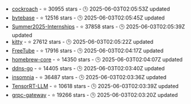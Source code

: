 - [cockroach](https://github.com/cockroachdb/cockroach) - ⭐ 30955 stars - 🕒 2025-06-03T02:05:53Z updated
- [bytebase](https://github.com/bytebase/bytebase) - ⭐ 12516 stars - 🕒 2025-06-03T02:05:45Z updated
- [Summer2025-Internships](https://github.com/SimplifyJobs/Summer2025-Internships) - ⭐ 37858 stars - 🕒 2025-06-03T02:05:39Z updated
- [kitty](https://github.com/kovidgoyal/kitty) - ⭐ 27612 stars - 🕒 2025-06-03T02:05:22Z updated
- [FreeTube](https://github.com/FreeTubeApp/FreeTube) - ⭐ 17916 stars - 🕒 2025-06-03T02:04:17Z updated
- [homebrew-core](https://github.com/Homebrew/homebrew-core) - ⭐ 14350 stars - 🕒 2025-06-03T02:04:07Z updated
- [ddns-go](https://github.com/jeessy2/ddns-go) - ⭐ 14405 stars - 🕒 2025-06-03T02:03:40Z updated
- [insomnia](https://github.com/Kong/insomnia) - ⭐ 36487 stars - 🕒 2025-06-03T02:03:36Z updated
- [TensorRT-LLM](https://github.com/NVIDIA/TensorRT-LLM) - ⭐ 10618 stars - 🕒 2025-06-03T02:03:39Z updated
- [grpc-gateway](https://github.com/grpc-ecosystem/grpc-gateway) - ⭐ 19266 stars - 🕒 2025-06-03T02:03:20Z updated
